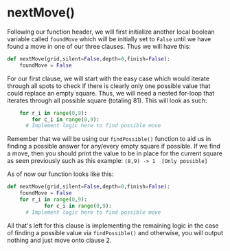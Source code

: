 <!--title={easy iteration through all spots: nextMove()}-->

<!--badges={Algorithmns:6}-->

<!--concepts{Functions}-->

# nextMove()

Following our function header, we will first initialize another local boolean variable called `foundMove` which will be initially set to `False` until we have found a move in one of our three clauses. Thus we will have this:

```python
def nextMove(grid,silent=False,depth=0,finish=False):
	foundMove = False
```



For our first clause, we will start with the easy case which would iterate through all spots to check if there is clearly only one possible value that could replace an empty square. Thus, we will need a nested for-loop that iterates through all possible square (totaling 81). This will look as such:

```python
	for r_i in range(0,9):
		for c_i in range(0,9):
      # Implement logic here to find possible move
```



Remember that we will be using our `findPossible()` function to aid us in finding a possible answer for any/every empty square if possible. If we find a move, then you should print the value to be in place for the current square as seen previously such as this example: `(8,9) -> 1  [Only possible]`



As of now our function looks like this:

```python
def nextMove(grid,silent=False,depth=0,finish=False):
	foundMove = False
  	for r_i in range(0,9):
			for c_i in range(0,9):
      # Implement logic here to find possible move
```

All that's left for this clause is implementing the remaining logic in the case of finding a possible value via `findPossible()` and otherwise, you will output nothing and just move onto clause 2. 

